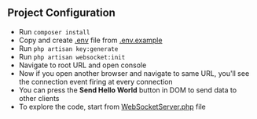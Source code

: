 ## Project Configuration

- Run `composer install`
- Copy and create [.env](.env) file from [.env.example](.env.example)
- Run `php artisan key:generate`
- Run `php artisan websocket:init`
- Navigate to root URL and open console
- Now if you open another browser and navigate to same URL, you'll see the connection event firing at every connection
- You can press the **Send Hello World** button in DOM to send data to other clients
- To explore the code, start from [WebSocketServer.php](app/Console/Commands/WebSocketServer.php) file
